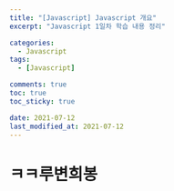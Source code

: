 ```yaml
---
title: "[Javascript] Javascript 개요"
excerpt: "Javascript 1일차 학습 내용 정리"

categories:
  - Javascript
tags:
  - [Javascript]

comments: true
toc: true
toc_sticky: true

date: 2021-07-12
last_modified_at: 2021-07-12
---
```


# ㅋㅋ루변희봉
